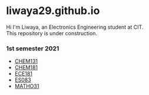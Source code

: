 # liwaya29.github.io
Hi I'm Liwaya, an Electronics Engineering student at CIT.\
This repository is under construction.


### 1st semester 2021

* [CHEM131](https://github.com/liwaya29/CHEM131)
* [CHEM181](https://github.com/liwaya29/CHEM181) 
* [ECE181](https://github.com/liwaya29/ECE181) 
* [ES083](https://github.com/liwaya29/ES083)
* [MATHO31](https://github.com/liwaya29/MATH031)

